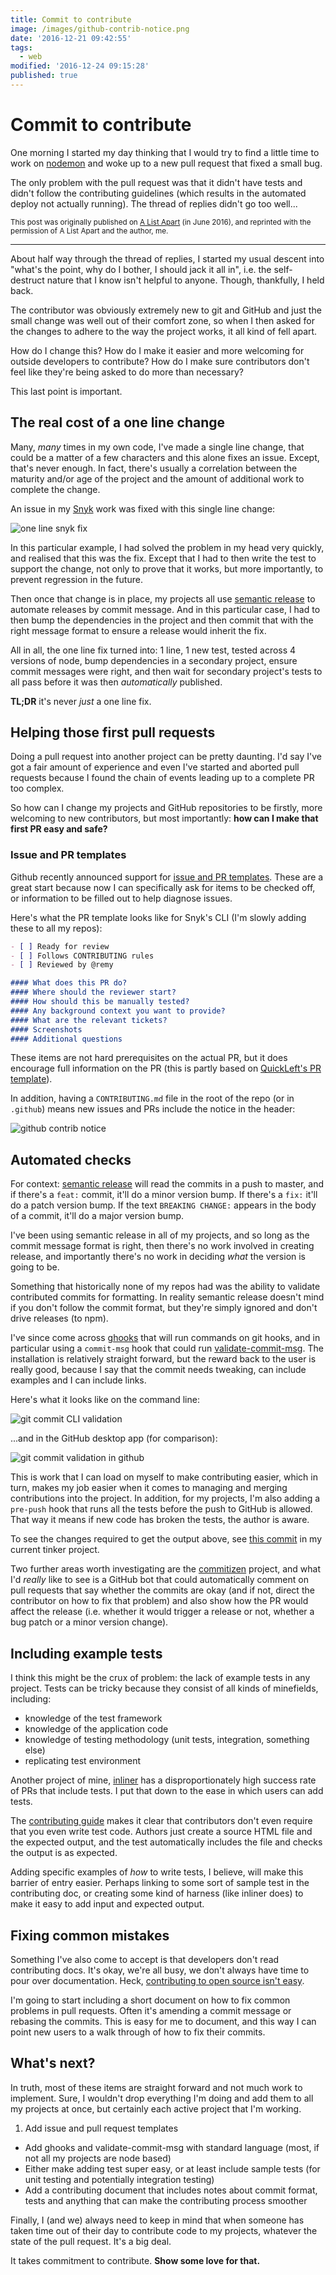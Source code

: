 ```yaml
---
title: Commit to contribute
image: /images/github-contrib-notice.png
date: '2016-12-21 09:42:55'
tags:
  - web
modified: '2016-12-24 09:15:28'
published: true
---
```

# Commit to contribute

One morning I started my day thinking that I would try to find a little time to work on [nodemon](http://nodemon.io) and woke up to a new pull request that fixed a small bug.

The only problem with the pull request was that it didn't have tests and didn't follow the contributing guidelines (which results in the automated deploy not actually running). The thread of replies didn't go too well...

<!--more-->

<small>This post was originally published on [A List Apart](http://alistapart.com/article/commit-to-contribute) (in June 2016), and reprinted with the permission of A List Apart and the author, me.</small>

---

About half way through the thread of replies, I started my usual descent into "what's the point, why do I bother, I should jack it all in", i.e. the self-destruct nature that I know isn't helpful to anyone. Though, thankfully, I held back.

The contributor was obviously extremely new to git and GitHub and just the small change was well out of their comfort zone, so when I then asked for the changes to adhere to the way the project works, it all kind of fell apart.

How do I change this? How do I make it easier and more welcoming for outside developers to contribute? How do I make sure contributors don't feel like they're being asked to do more than necessary?

This last point is important.

## The real cost of a one line change

Many, *many* times in my own code, I've made a single line change, that could be a matter of a few characters and this alone fixes an issue. Except, that's never enough. In fact, there's usually a correlation between the maturity and/or age of the project and the amount of additional work to complete the change.

An issue in my [Snyk](https://snyk.io) work was fixed with this single line change:

![one line snyk fix](/images/one-line-change.png)

In this particular example, I had solved the problem in my head very quickly, and realised that this was the fix. Except that I had to then write the test to support the change, not only to prove that it works, but more importantly, to prevent regression in the future.

Then once that change is in place, my projects all use [semantic release](https://www.npmjs.org/semantic-release) to automate releases by commit message. And in this particular case, I had to then bump the dependencies in the project and then commit that with the right message format to ensure a release would inherit the fix.

All in all, the one line fix turned into: 1 line, 1 new test, tested across 4 versions of node, bump dependencies in a secondary project, ensure commit messages were right, and then wait for secondary project's tests to all pass before it was then *automatically* published.

**TL;DR** it's never *just* a one line fix.

## Helping those first pull requests

Doing a pull request into another project can be pretty daunting. I'd say I've got a fair amount of experience and even I've started and aborted pull requests because I found the chain of events leading up to a complete PR too complex.

So how can I change my projects and GitHub repositories to be firstly, more welcoming to new contributors, but most importantly: **how can I make that first PR easy and safe?**

### Issue and PR templates

Github recently announced support for [issue and PR templates](https://github.com/blog/2111-issue-and-pull-request-templates). These are a great start because now I can specifically ask for items to be checked off, or information to be filled out to help diagnose issues.

Here's what the PR template looks like for Snyk's CLI (I'm slowly adding these to all my repos):

```markdown
- [ ] Ready for review
- [ ] Follows CONTRIBUTING rules
- [ ] Reviewed by @remy

#### What does this PR do?
#### Where should the reviewer start?
#### How should this be manually tested?
#### Any background context you want to provide?
#### What are the relevant tickets?
#### Screenshots
#### Additional questions
```

These items are not hard prerequisites on the actual PR, but it does encourage full information on the PR (this is partly based on [QuickLeft's PR template](https://quickleft.com/blog/pull-request-templates-make-code-review-easier/)).

In addition, having a `CONTRIBUTING.md` file in the root of the repo (or in `.github`) means new issues and PRs include the notice in the header:

![github contrib notice](/images/github-contrib-notice.png)

## Automated checks

For context: [semantic release](https://www.npmjs.org/semantic-release) will read the commits in a push to master, and if there's a `feat:` commit, it'll do a minor version bump. If there's a `fix:` it'll do a patch version bump. If the text `BREAKING CHANGE:` appears in the body of a commit, it'll do a major version bump.

I've been using semantic release in all of my projects, and so long as the commit message format is right, then there's no work involved in creating release, and importantly there's no work in deciding *what* the version is going to be.

Something that historically none of my repos had was the ability to validate contributed commits for formatting. In reality semantic release doesn't mind if you don't follow the commit format, but they're simply ignored and don't drive releases (to npm).

I've since come across [ghooks](https://www.npmjs.com/package/ghooks) that will run commands on git hooks, and in particular using a `commit-msg` hook that could run [validate-commit-msg](https://www.npmjs.com/package/validate-commit-msg). The installation is relatively straight forward, but the reward back to the user is really good, because I say that the commit needs tweaking, can include examples and I can include links.

Here's what it looks like on the command line:

![git commit CLI validation](/images/git-commit-cli-validation.png)

...and in the GitHub desktop app (for comparison):

![git commit validation in github](/images/git-commit-validation.png)

This is work that I can load on myself to make contributing easier, which in turn, makes my job easier when it comes to managing and merging contributions into the project. In addition, for my projects, I'm also adding a `pre-push` hook that runs all the tests before the push to GitHub is allowed. That way it means if new code has broken the tests, the author is aware.

To see the changes required to get the output above, see [this commit](https://github.com/remy/clite/commit/fc36b01005fb37fc1a16079d4ab3ca5bd5e4450d) in my current tinker project.

Two further areas worth investigating are the [commitizen](https://www.npmjs.com/package/commitizen) project, and what I'd *really* like to see is a GitHub bot that could automatically comment on pull requests that say whether the commits are okay (and if not, direct the contributor on how to fix that problem) and also show how the PR would affect the release (i.e. whether it would trigger a release or not, whether a bug patch or a minor version change).

## Including example tests

I think this might be the crux of problem: the lack of example tests in any project. Tests can be tricky because they consist of all kinds of minefields, including:

- knowledge of the test framework
- knowledge of the application code
- knowledge of testing methodology (unit tests, integration, something else)
- replicating test environment

Another project of mine, [inliner](https://github.com/remy/inliner) has a disproportionately high success rate of PRs that include tests. I put that down to the ease in which users can add tests.

The [contributing guide](https://github.com/remy/inliner/blob/master/CONTRIBUTING.md) makes it clear that contributors don't even require that you even write test code. Authors just create a source HTML file and the expected output, and the test automatically includes the file and checks the output is as expected.

Adding specific examples of *how* to write tests, I believe, will make this barrier of entry easier. Perhaps linking to some sort of sample test in the contributing doc, or creating some kind of harness (like inliner does) to make it easy to add input and expected output.

## Fixing common mistakes

Something I've also come to accept is that developers don't read contributing docs. It's okay, we're all busy, we don't always have time to pour over documentation. Heck, [contributing to open source isn't easy](https://remysharp.com/2015/01/09/dont-like-open-source).

I'm going to start including a short document on how to fix common problems in pull requests. Often it's amending a commit message or rebasing the commits. This is easy for me to document, and this way I can point new users to a walk through of how to fix their commits.

## What's next?

In truth, most of these items are straight forward and not much work to implement. Sure, I wouldn't drop everything I'm doing and add them to all my projects at once, but certainly each active project that I'm working.

1. Add issue and pull request templates
* Add ghooks and validate-commit-msg with standard language (most, if not all my projects are node based)
* Either make adding test super easy, or at least include sample tests (for unit testing and potentially integration testing)
* Add a contributing document that includes notes about commit format, tests and anything that can make the contributing process smoother

Finally, I (and we) always need to keep in mind that when someone has taken time out of their day to contribute code to my projects, whatever the state of the pull request. It's a big deal.

It takes commitment to contribute. **Show some love for that.**
